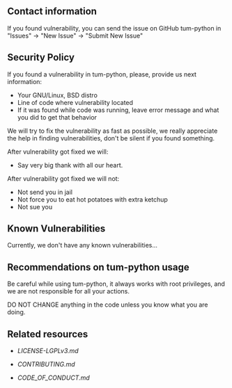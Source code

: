 ## Contact information

If you found vulnerability, you can send the issue on GitHub tum-python in "Issues" -> "New Issue" -> "Submit New Issue"

## Security Policy

If you found a vulnerability in tum-python, please, provide us next information:
- Your GNU/Linux, BSD distro
- Line of code where vulnerability located
- If it was found while code was running, leave error message and what you did to get that behavior

We will try to fix the vulnerability as fast as possible, we really appreciate the help in finding vulnerabilities, don't be silent if you found something.

After vulnerability got fixed we will:
- Say very big thank with all our heart.

After vulnerability got fixed we will not:
- Not send you in jail
- Not force you to eat hot potatoes with extra ketchup 
- Not sue you

## Known Vulnerabilities

Currently, we don't have any known vulnerabilities...

## Recommendations on tum-python usage

Be careful while using tum-python, it always works with root privileges,
and we are not responsible for all your actions.

DO NOT CHANGE anything in the code unless you know what you are doing.

## Related resources

- _LICENSE-LGPLv3.md_

- _CONTRIBUTING.md_

- _CODE_OF_CONDUCT.md_

